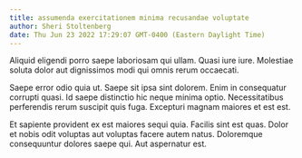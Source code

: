 ```yaml
---
title: assumenda exercitationem minima recusandae voluptate
author: Sheri Stoltenberg
date: Thu Jun 23 2022 17:29:07 GMT-0400 (Eastern Daylight Time)
---
```

Aliquid eligendi porro saepe laboriosam qui ullam. Quasi iure iure. Molestiae soluta dolor aut dignissimos modi qui omnis rerum occaecati.

 Saepe error odio quia ut. Saepe sit ipsa sint dolorem. Enim in consequatur corrupti quasi. Id saepe distinctio hic neque minima optio. Necessitatibus perferendis rerum suscipit quis fuga. Excepturi magnam maiores et est est.

 Et sapiente provident ex est maiores sequi quia. Facilis sint est quas. Dolor et nobis odit voluptas aut voluptas facere autem natus. Doloremque consequuntur dolores saepe qui. Aut aspernatur est.